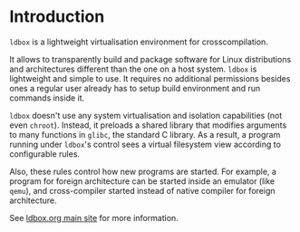 # Introduction

`ldbox` is a lightweight virtualisation environment for crosscompilation.

It allows to transparently build and package software for Linux distributions
and architectures different than the one on a host system.
`ldbox` is lightweight and simple to use.
It requires no additional permissions besides ones a regular user
already has to setup build environment and run commands inside it.

`ldbox` doesn't use any system virtualisation and isolation capabilities
(not even `chroot`).
Instead, it preloads a shared library that modifies arguments to
many functions in `glibc`, the standard C library.
As a result, a program running under `ldbox`'s control sees
a virtual filesystem view according to configurable rules.

Also, these rules control how new programs are started.
For example, a program for foreign architecture can be started inside an
emulator (like `qemu`),
and cross-compiler started instead of native compiler
for foreign architecture.

See [ldbox.org main site](https://ldbox.org/) for more information.

